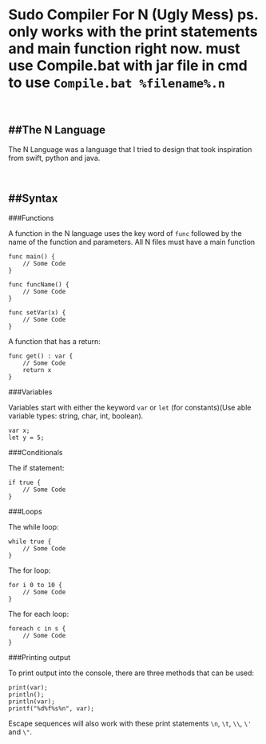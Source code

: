 # Sudo Compiler For N (Ugly Mess) ps. only works with the print statements and main function right now. must use Compile.bat with jar file in cmd to use ```Compile.bat %filename%.n```

<br />

##The N Language
---
The N Language was a language that I tried to design that took inspiration from swift, python and java.

<br />

##Syntax
---
###Functions

A function in the N language uses the key word of ```func``` followed by the name of the function and parameters. All N files must have a main function

```
func main() {
    // Some Code
}
```

```
func funcName() {
    // Some Code
}

func setVar(x) {
    // Some Code
}
```

A function that has a return:

```
func get() : var {
    // Some Code
    return x
}
```

###Variables

Variables start with either the keyword ```var``` or ```let``` (for constants)(Use able variable types: string, char, int, boolean).

```
var x;
let y = 5;
```

###Conditionals

The if statement:

```
if true {
    // Some Code
}
```

###Loops

The while loop:

```
while true {
    // Some Code
}
```

The for loop:

```
for i 0 to 10 {
    // Some Code
}
```

The for each loop:

```
foreach c in s {
    // Some Code
}
```

###Printing output

To print output into the console, there are three methods that can be used:

```
print(var);
println();
println(var);
printf("%d%f%s%n", var);
```

Escape sequences will also work with these print statements ```\n```, ```\t```, ```\\```, ```\'``` and ```\"```.
